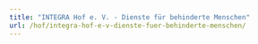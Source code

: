 ```yaml
---
title: "INTEGRA Hof e. V. - Dienste für behinderte Menschen"
url: /hof/integra-hof-e-v-dienste-fuer-behinderte-menschen/
---
```

